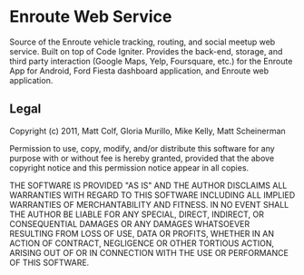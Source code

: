 Enroute Web Service
===================

Source of the Enroute vehicle tracking, routing, and social meetup web 
service. Built on top of Code Igniter. Provides the back-end, storage, and 
third party interaction (Google Maps, Yelp, Foursquare, etc.) for the 
Enroute App for Android, Ford Fiesta dashboard application, and Enroute 
web application.

Legal
-----

Copyright (c) 2011, Matt Colf, Gloria Murillo, Mike Kelly, Matt Scheinerman

Permission to use, copy, modify, and/or distribute this software for any
purpose with or without fee is hereby granted, provided that the above
copyright notice and this permission notice appear in all copies.

THE SOFTWARE IS PROVIDED "AS IS" AND THE AUTHOR DISCLAIMS ALL WARRANTIES
WITH REGARD TO THIS SOFTWARE INCLUDING ALL IMPLIED WARRANTIES OF
MERCHANTABILITY AND FITNESS. IN NO EVENT SHALL THE AUTHOR BE LIABLE FOR
ANY SPECIAL, DIRECT, INDIRECT, OR CONSEQUENTIAL DAMAGES OR ANY DAMAGES
WHATSOEVER RESULTING FROM LOSS OF USE, DATA OR PROFITS, WHETHER IN AN
ACTION OF CONTRACT, NEGLIGENCE OR OTHER TORTIOUS ACTION, ARISING OUT OF
OR IN CONNECTION WITH THE USE OR PERFORMANCE OF THIS SOFTWARE.